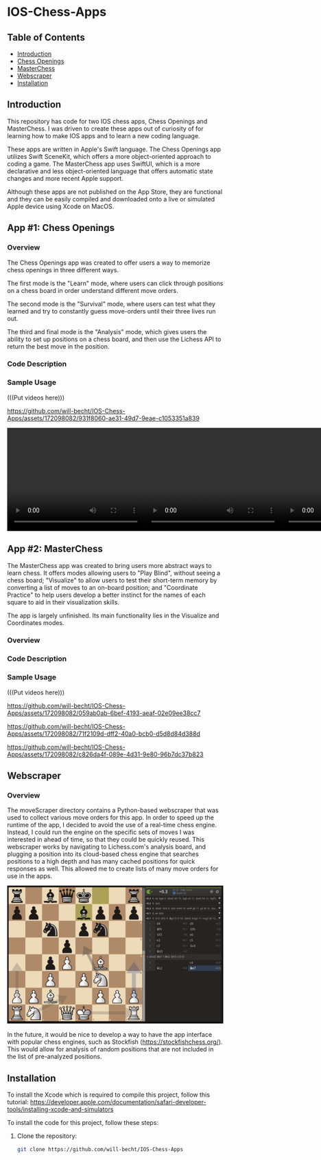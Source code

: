 # IOS-Chess-Apps

## Table of Contents
- [Introduction](#introduction)
- [Chess Openings](#app-1-chess-openings)
- [MasterChess](#app-2-masterchess)
- [Webscraper](#webscraper)
- [Installation](#installation)

## Introduction
This repository has code for two IOS chess apps, Chess Openings and MasterChess. I was driven to create these apps out of curiosity of for learning how to make IOS apps and to learn a new coding language.   

These apps are written in Apple's Swift language. The Chess Openings app utilizes Swift SceneKit, which offers a more object-oriented approach to coding a game. The MasterChess app uses SwiftUI, which is a more declarative and less object-oriented language that offers automatic state changes and more recent Apple support.   

Although these apps are not published on the App Store, they are functional and they can be easily compiled and downloaded onto a live or simulated Apple device using Xcode on MacOS.

## App #1: Chess Openings
### Overview
The Chess Openings app was created to offer users a way to memorize chess openings in three different ways.   

The first mode is the "Learn" mode, where users can click through positions on a chess board in order understand different move orders.    

The second mode is the "Survival" mode, where users can test what they learned and try to constantly guess move-orders until their three lives run out.    

The third and final mode is the "Analysis" mode, which gives users the ability to set up positions on a chess board, and then use the Lichess API to return the best move in the position.

### Code Description
### Sample Usage
(((Put videos here)))


https://github.com/will-becht/IOS-Chess-Apps/assets/172098082/931f8060-ae31-49d7-9eae-c1053351a839



<div style="display: flex; justify-content: space-between;">

  <video width="320" height="240" controls>
    <source src="https://github.com/will-becht/IOS-Chess-Apps/assets/172098082/09b16e9b-4396-45fb-9f99-c72b9b89b302" type="video/quicktime">
    Your browser does not support the video tag.
  </video>

  <video width="320" height="240" controls>
    <source src="https://github.com/will-becht/IOS-Chess-Apps/assets/172098082/7925be42-bfee-4f4a-ae1f-36e2368e0065" type="video/quicktime">
    Your browser does not support the video tag.
  </video>

  <video width="320" height="240" controls>
    <source src="https://github.com/will-becht/IOS-Chess-Apps/assets/172098082/d297bbd8-df24-4fe1-9b44-04704adac7bb" type="video/quicktime">
    Your browser does not support the video tag.
  </video>

</div>




## App #2: MasterChess
The MasterChess app was created to bring users more abstract ways to learn chess. It offers modes allowing users to "Play Blind", without seeing a chess board; "Visualize" to allow users to test their short-term memory by converting a list of moves to an on-board position; and "Coordinate Practice" to help users develop a better instinct for the names of each square to aid in their visualization skills.   

The app is largely unfinished. Its main functionality lies in the Visualize and Coordinates modes.

### Overview
### Code Description
### Sample Usage
(((Put videos here)))


https://github.com/will-becht/IOS-Chess-Apps/assets/172098082/059ab0ab-6bef-4193-aeaf-02e09ee38cc7


https://github.com/will-becht/IOS-Chess-Apps/assets/172098082/71f2109d-dff2-40a0-bcb0-d5d8d84d388d




https://github.com/will-becht/IOS-Chess-Apps/assets/172098082/c826da4f-089e-4d31-9e80-96b7dc37b823







## Webscraper
### Overview
The moveScraper directory contains a Python-based webscraper that was used to collect various move orders for this app. In order to speed up the runtime of the app, I decided to avoid the use of a real-time chess engine. Instead, I could run the engine on the specific sets of moves I was interested in ahead of time, so that they could be quickly reused. This webscraper works by navigating to Lichess.com's analysis board, and plugging a position into its cloud-based chess engine that searches positions to a high depth and has many cached positions for quick responses as well. This allowed me to create lists of many move orders for use in the apps.   

![Flight Software](moveScraper/lichess.png)

In the future, it would be nice to develop a way to have the app interface with popular chess engines, such as Stockfish (https://stockfishchess.org/). This would allow for analysis of random positions that are not included in the list of pre-analyzed positions.



## Installation
To install the Xcode which is required to compile this project, follow this tutorial:
https://developer.apple.com/documentation/safari-developer-tools/installing-xcode-and-simulators

To install the code for this project, follow these steps:

1. Clone the repository:
   ```bash
   git clone https://github.com/will-becht/IOS-Chess-Apps
